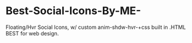 # Best-Social-Icons-By-ME-
Floating/Hvr Social Icons, w/ custom anim-shdw-hvr-+css built in .HTML BEST for web design.
